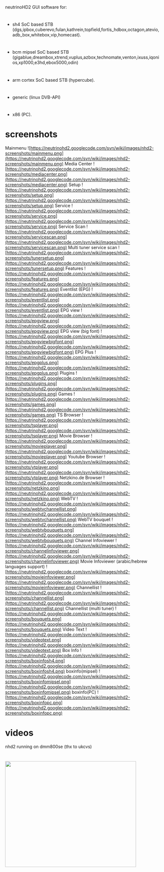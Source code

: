 neutrinoHD2 GUI software for:
#  #
- sh4 SoC based STB (dgs,ipbox,cuberevo,fulan,kathrein,topfield,fortis\_hdbox,octagon,atevio,adb\_box,whitebox,vip,homecast).
#  #
- bcm mipsel SoC based STB (gigablue,dreambox,xtrend,vuplus,azbox,technomate,venton,ixuss,iqonios,xp1000,e3hd,ebox5000,odin)
#  #
- arm cortex SoC based STB (hypercube).
#  #
- generic (linux DVB-API)
#  #
- x86 (PC).

# screenshots #
Mainmenu
![https://neutrinohd2.googlecode.com/svn/wiki/images/nhd2-screenshots/mainmenu.png](https://neutrinohd2.googlecode.com/svn/wiki/images/nhd2-screenshots/mainmenu.png)
Media Center
![https://neutrinohd2.googlecode.com/svn/wiki/images/nhd2-screenshots/mediacenter.png](https://neutrinohd2.googlecode.com/svn/wiki/images/nhd2-screenshots/mediacenter.png)
Setup
![https://neutrinohd2.googlecode.com/svn/wiki/images/nhd2-screenshots/setup.png](https://neutrinohd2.googlecode.com/svn/wiki/images/nhd2-screenshots/setup.png)
Service
![https://neutrinohd2.googlecode.com/svn/wiki/images/nhd2-screenshots/service.png](https://neutrinohd2.googlecode.com/svn/wiki/images/nhd2-screenshots/service.png)
Service Scan
![https://neutrinohd2.googlecode.com/svn/wiki/images/nhd2-screenshots/servicescan.png](https://neutrinohd2.googlecode.com/svn/wiki/images/nhd2-screenshots/servicescan.png)
Multi tuner service scan
![https://neutrinohd2.googlecode.com/svn/wiki/images/nhd2-screenshots/tunersetup.png](https://neutrinohd2.googlecode.com/svn/wiki/images/nhd2-screenshots/tunersetup.png)
Features
![https://neutrinohd2.googlecode.com/svn/wiki/images/nhd2-screenshots/features.png](https://neutrinohd2.googlecode.com/svn/wiki/images/nhd2-screenshots/features.png)
Eventlist (EPG)
![https://neutrinohd2.googlecode.com/svn/wiki/images/nhd2-screenshots/eventlist.png](https://neutrinohd2.googlecode.com/svn/wiki/images/nhd2-screenshots/eventlist.png)
EPG view
![https://neutrinohd2.googlecode.com/svn/wiki/images/nhd2-screenshots/epgview.png](https://neutrinohd2.googlecode.com/svn/wiki/images/nhd2-screenshots/epgview.png)
EPG view (big font)
![https://neutrinohd2.googlecode.com/svn/wiki/images/nhd2-screenshots/epgviewbigfont.png](https://neutrinohd2.googlecode.com/svn/wiki/images/nhd2-screenshots/epgviewbigfont.png)
EPG Plus
![https://neutrinohd2.googlecode.com/svn/wiki/images/nhd2-screenshots/epgplus.png](https://neutrinohd2.googlecode.com/svn/wiki/images/nhd2-screenshots/epgplus.png)
Plugins
![https://neutrinohd2.googlecode.com/svn/wiki/images/nhd2-screenshots/plugins.png](https://neutrinohd2.googlecode.com/svn/wiki/images/nhd2-screenshots/plugins.png)
Games
![https://neutrinohd2.googlecode.com/svn/wiki/images/nhd2-screenshots/games.png](https://neutrinohd2.googlecode.com/svn/wiki/images/nhd2-screenshots/games.png)
TS Browser
![https://neutrinohd2.googlecode.com/svn/wiki/images/nhd2-screenshots/tsplayer.png](https://neutrinohd2.googlecode.com/svn/wiki/images/nhd2-screenshots/tsplayer.png)
Movie Browser
![https://neutrinohd2.googlecode.com/svn/wiki/images/nhd2-screenshots/movieplayer.png](https://neutrinohd2.googlecode.com/svn/wiki/images/nhd2-screenshots/movieplayer.png)
Youtube Browser
![https://neutrinohd2.googlecode.com/svn/wiki/images/nhd2-screenshots/ytplayer.png](https://neutrinohd2.googlecode.com/svn/wiki/images/nhd2-screenshots/ytplayer.png)
Netzkino.de Browser
![https://neutrinohd2.googlecode.com/svn/wiki/images/nhd2-screenshots/netzkino.png](https://neutrinohd2.googlecode.com/svn/wiki/images/nhd2-screenshots/netzkino.png)
WebTV
![https://neutrinohd2.googlecode.com/svn/wiki/images/nhd2-screenshots/webtvchannellist.png](https://neutrinohd2.googlecode.com/svn/wiki/images/nhd2-screenshots/webtvchannellist.png)
WebTV bouquet
![https://neutrinohd2.googlecode.com/svn/wiki/images/nhd2-screenshots/webtvbouquets.png](https://neutrinohd2.googlecode.com/svn/wiki/images/nhd2-screenshots/webtvbouquets.png)
Channel Infoviewer
![https://neutrinohd2.googlecode.com/svn/wiki/images/nhd2-screenshots/channelinfoviewer.png](https://neutrinohd2.googlecode.com/svn/wiki/images/nhd2-screenshots/channelinfoviewer.png)
Movie Infoviewer (arabic/hebrew languages support)
![https://neutrinohd2.googlecode.com/svn/wiki/images/nhd2-screenshots/movieinfoviewer.png](https://neutrinohd2.googlecode.com/svn/wiki/images/nhd2-screenshots/movieinfoviewer.png)
Channellist
![https://neutrinohd2.googlecode.com/svn/wiki/images/nhd2-screenshots/channellist.png](https://neutrinohd2.googlecode.com/svn/wiki/images/nhd2-screenshots/channellist.png)
Channellist (multi tuner)
![https://neutrinohd2.googlecode.com/svn/wiki/images/nhd2-screenshots/bouquets.png](https://neutrinohd2.googlecode.com/svn/wiki/images/nhd2-screenshots/bouquets.png)
Video Text
![https://neutrinohd2.googlecode.com/svn/wiki/images/nhd2-screenshots/videotext.png](https://neutrinohd2.googlecode.com/svn/wiki/images/nhd2-screenshots/videotext.png)
Box Info
![https://neutrinohd2.googlecode.com/svn/wiki/images/nhd2-screenshots/boxinfosh4.png](https://neutrinohd2.googlecode.com/svn/wiki/images/nhd2-screenshots/boxinfosh4.png)
boxinfo(mipsel)
![https://neutrinohd2.googlecode.com/svn/wiki/images/nhd2-screenshots/boxinfomipsel.png](https://neutrinohd2.googlecode.com/svn/wiki/images/nhd2-screenshots/boxinfomipsel.png)
boxinfo(PC)
![https://neutrinohd2.googlecode.com/svn/wiki/images/nhd2-screenshots/boxinfopc.png](https://neutrinohd2.googlecode.com/svn/wiki/images/nhd2-screenshots/boxinfopc.png)

# videos #
nhd2 running on dmm800se (thx to ukcvs)
#  #
<a href='http://www.youtube.com/watch?feature=player_embedded&v=9F_JjNu9kcA' target='_blank'><img src='http://img.youtube.com/vi/9F_JjNu9kcA/0.jpg' width='425' height=344 /></a>
